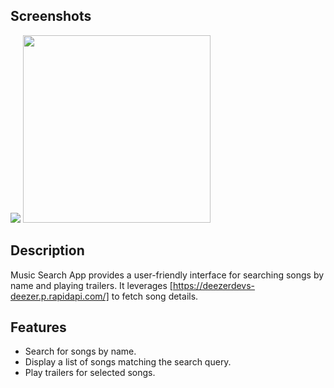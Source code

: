   ## **Screenshots**
  <img src=" https://i.imgur.com/w7EE1HR.png"> <img src=" https://i.imgur.com/yGLkSis.png" width="300">
  
  ## Description
  
  Music Search App provides a user-friendly interface for searching songs by name and playing trailers. It leverages [https://deezerdevs-deezer.p.rapidapi.com/] to fetch song details.
  
  ## Features
  
  - Search for songs by name.
  - Display a list of songs matching the search query.
  - Play trailers for selected songs.
